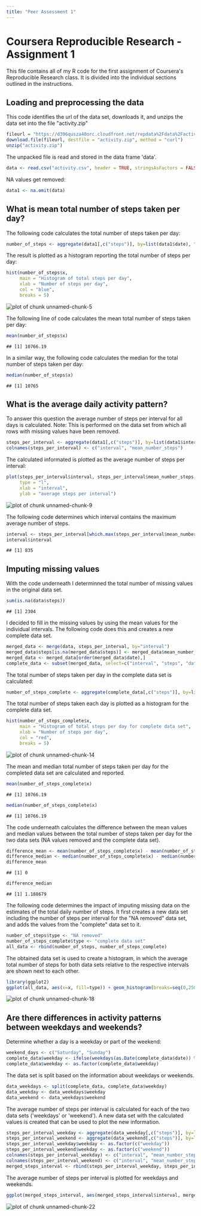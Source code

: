 ```yaml
---
title: "Peer Assessment 1"
---
```


# Coursera Reproducible Research - Assignment 1

This file contains all of my R code for the first assignment of Coursera's Reproducible Research class. It is divided into the individual sections outlined in the instructions.

## Loading and preprocessing the data

This code identifies the url of the data set, downloads it, and unzips the data set into the file "activity.zip"


```r
fileurl = "https://d396qusza40orc.cloudfront.net/repdata%2Fdata%2Factivity.zip"
download.file(fileurl, destfile = "activity.zip", method = "curl")
unzip("activity.zip")
```

The unpacked file is read and stored in the data frame 'data'.


```r
data <- read.csv("activity.csv", header = TRUE, stringsAsFactors = FALSE)
```

NA values get removed:


```r
data1 <- na.omit(data)
```

## What is mean total number of steps taken per day?

The following code calculates the total number of steps taken per day:


```r
number_of_steps <- aggregate(data1[,c("steps")], by=list(data1$date), "sum")
```

The result is plotted as a histogram reporting the total number of steps per day:


```r
hist(number_of_steps$x,
     main = "Histogram of total steps per day",
     xlab = "Number of steps per day",
     col = "blue",
     breaks = 5)
```

![plot of chunk unnamed-chunk-5](figure/unnamed-chunk-5-1.png) 

The following line of code calculates the mean total number of steps taken per day:


```r
mean(number_of_steps$x)
```

```
## [1] 10766.19
```

In a similar way, the following code calculates the median for the total number of steps taken per day:


```r
median(number_of_steps$x)
```

```
## [1] 10765
```

## What is the average daily activity pattern?

To answer this question the average number of steps per interval for all days is calculated. Note: This is performed on the data set from which all rows with missing values have been removed.


```r
steps_per_interval <- aggregate(data1[,c("steps")], by=list(data1$interval), "mean")
colnames(steps_per_interval) <- c("interval", "mean_number_steps")
```

The calculated informated is plotted as the average number of steps per interval:


```r
plot(steps_per_interval$interval, steps_per_interval$mean_number_steps, 
     type = "l", 
     xlab = "interval", 
     ylab = "average steps per interval")
```

![plot of chunk unnamed-chunk-9](figure/unnamed-chunk-9-1.png) 

The following code determines which interval contains the maximum average number of steps.


```r
interval <- steps_per_interval[which.max(steps_per_interval$mean_number_steps),]
interval$interval
```

```
## [1] 835
```

## Imputing missing values

With the code underneath I determinned the total number of missing values in the original data set.


```r
sum(is.na(data$steps))
```

```
## [1] 2304
```

I decided to fill in the missing values by using the mean values for the individual intervals. The following code does this and creates a new complete data set.


```r
merged_data <- merge(data, steps_per_interval, by="interval")
merged_data$steps[is.na(merged_data$steps)] <- merged_data$mean_number_steps[is.na(merged_data$steps)]
merged_data <- merged_data[order(merged_data$date),]
complete_data <- subset(merged_data, select=c("interval", "steps", "date"))
```

The total number of steps taken per day in the complete data set is calculated:


```r
number_of_steps_complete <- aggregate(complete_data[,c("steps")], by=list(complete_data$date), "sum")
```

The total number of steps taken each day is plotted as a histogram for the complete data set.


```r
hist(number_of_steps_complete$x,
     main = "Histogram of total steps per day for complete data set",
     xlab = "Number of steps per day",
     col = "red",
     breaks = 5)
```

![plot of chunk unnamed-chunk-14](figure/unnamed-chunk-14-1.png) 

The mean and median total number of steps taken per day for the completed data set are calculated and reported.


```r
mean(number_of_steps_complete$x)
```

```
## [1] 10766.19
```

```r
median(number_of_steps_complete$x)
```

```
## [1] 10766.19
```

The code underneath calculates the difference between the mean values and median values between the total number of steps taken per day for the two data sets (NA values removed and the complete data set).


```r
difference_mean <- mean(number_of_steps_complete$x) - mean(number_of_steps$x)
difference_median <- median(number_of_steps_complete$x) - median(number_of_steps$x)
difference_mean
```

```
## [1] 0
```

```r
difference_median
```

```
## [1] 1.188679
```

The following code determines the impact of imputing missing data on the estimates of the total daily number of steps. It first creates a new data set including the number of steps per interval for the "NA removed" data set, and adds the values from the "complete" data set to it.


```r
number_of_steps$type <- "NA removed"
number_of_steps_complete$type <- "complete data set"
all_data <- rbind(number_of_steps, number_of_steps_complete)
```

The obtained data set is used to create a histogram, in which the average total number of steps for both data sets relative to the respective intervals are shown next to each other.


```r
library(ggplot2)
ggplot(all_data, aes(x=x, fill=type)) + geom_histogram(breaks=seq(0,25000, by=5000), alpha=0.5, position="dodge") + labs(fill = "Legend") + ggtitle("Comparison of total number of steps per day") + xlab("Number of steps per day") + ylab ("Frequency")
```

![plot of chunk unnamed-chunk-18](figure/unnamed-chunk-18-1.png) 

## Are there differences in activity patterns between weekdays and weekends?

Determine whether a day is a weekday or part of the weekend:


```r
weekend_days <- c("Saturday", "Sunday")
complete_data$weekday <- ifelse(weekdays(as.Date(complete_data$date)) %in% weekend_days, 'weekend', 'weekday')
complete_data$weekday <- as.factor(complete_data$weekday)
```

The data set is split based on the information about weekdays or weekends.


```r
data_weekdays <- split(complete_data, complete_data$weekday)
data_weekday <- data_weekdays$weekday
data_weekend <- data_weekdays$weekend
```

The average number of steps per interval is calculated for each of the two data sets ('weekdays' or 'weekend'). A new data set with the calculated values is created that can be used to plot the new information.


```r
steps_per_interval_weekday <- aggregate(data_weekday[,c("steps")], by=list(data_weekday$interval), "mean")
steps_per_interval_weekend <- aggregate(data_weekend[,c("steps")], by=list(data_weekend$interval), "mean")
steps_per_interval_weekday$weekday <- as.factor(c("weekday"))
steps_per_interval_weekend$weekday <- as.factor(c("weekend"))
colnames(steps_per_interval_weekday) <- c("interval", "mean_number_steps", "weekday")
colnames(steps_per_interval_weekend) <- c("interval", "mean_number_steps", "weekday")
merged_steps_interval <- rbind(steps_per_interval_weekday, steps_per_interval_weekend)
```

The average number of steps per interval is plotted for weekdays and weekends.


```r
ggplot(merged_steps_interval, aes(merged_steps_interval$interval, merged_steps_interval$mean_number_steps)) + geom_line() + facet_wrap(~weekday, ncol=1) + labs(title="Average number of steps per interval") + labs(x = "Interval", y = "Average number of steps")
```

![plot of chunk unnamed-chunk-22](figure/unnamed-chunk-22-1.png) 

